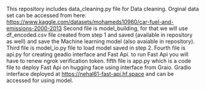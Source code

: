 This repository includes data_cleaning.py file for Data cleaning. Orginal data set can be accessed from here: https://www.kaggle.com/datasets/mohameds10960/car-fuel-and-emissions-2000-2013
Second file is model_building, for that we will use df_encoded.csv file created from step 1 and saved (available in repository as well) and save the Machine learning model (also avaiable in repository).
Third file is model_io.py file to load model saved in step 2.
Fourth file is api.py for creating geadio interface and Fast Api. to run Fast Api you will have to renew ngrok verification token. 
fifth file is app.py which is a code file to deploy Fast Api on hugging face using interface from Graio.
Gradio interface deployed at https://nehal61-fast-api.hf.space and can be accessed for using model.
